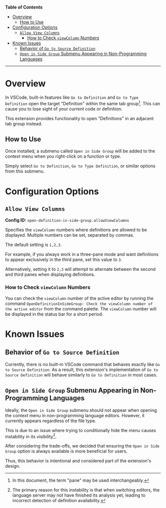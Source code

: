 **Table of Contents**

- [Overview](#overview)
	- [How to Use](#how-to-use)
- [Configuration Options](#configuration-options)
	- [`Allow View Columns`](#allow-view-columns)
		- [How to Check `viewColumn` Numbers](#how-to-check-viewcolumn-numbers)
- [Known Issues](#known-issues)
	- [Behavior of `Go to Source Definition`](#behavior-of-go-to-source-definition)
	- [`Open in Side Group` Submenu Appearing in Non-Programming Languages](#open-in-side-group-submenu-appearing-in-non-programming-languages)

---

# Overview

In VSCode, built-in features like `Go to Definition` and `Go to Type Definition` open the target "Definition" within the same tab group[^1]. This can cause you to lose sight of your current code or definition.

This extension provides functionality to open "Definitions" in an adjacent tab group instead.  

[^1]: In this document, the term "pane" may be used interchangeably.



## How to Use

Once installed, a submenu called `Open in Side Group` will be added to the context menu when you right-click on a function or type.

Simply select `Go to Definition`, `Go to Type Definition`, or similar options from this submenu.



# Configuration Options

## `Allow View Columns`

**Config ID:** `open-definition-in-side-group.allowViewColumns`

Specifies the `viewColumn` numbers where definitions are allowed to be displayed. Multiple numbers can be set, separated by commas.

The default setting is `1,2,3`.

For example, if you always work in a three-pane mode and want definitions to appear exclusively in the third pane, set this value to `3`.

Alternatively, setting it to `2,3` will attempt to alternate between the second and third panes when displaying definitions.

### How to Check `viewColumn` Numbers

You can check the `viewColumn` number of the active editor by running the command `OpenDefinitionInSideGroup: Check the viewColumn number of the active editor` from the command palette. The `viewColumn` number will be displayed in the status bar for a short period.


# Known Issues

## Behavior of `Go to Source Definition`

Currently, there is no built-in VSCode command that behaves exactly like `Go to Source Definition`. As a result, this extension's implementation of `Go to Source Definition` will behave similarly to `Go to Definition` in most cases.

## `Open in Side Group` Submenu Appearing in Non-Programming Languages

Ideally, the `Open in Side Group` submenu should not appear when opening the context menu in non-programming language editors. However, it currently appears regardless of the file type.

This is due to an issue where trying to conditionally hide the menu causes instability in its visibility[^2]. 

After considering the trade-offs, we decided that ensuring the `Open in Side Group` option is always available is more beneficial for users. 

Thus, this behavior is intentional and considered part of the extension's design.

[^2]: The primary reason for this instability is that when switching editors, the language server may not have finished its analysis yet, leading to incorrect detection of definition availability.